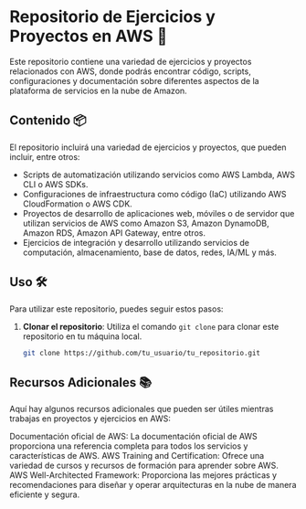 # Repositorio de Ejercicios y Proyectos en AWS 🚀

Este repositorio contiene una variedad de ejercicios y proyectos relacionados con AWS, donde podrás encontrar código, scripts, configuraciones y documentación sobre diferentes aspectos de la plataforma de servicios en la nube de Amazon.

## Contenido 📦

El repositorio incluirá una variedad de ejercicios y proyectos, que pueden incluir, entre otros:

- Scripts de automatización utilizando servicios como AWS Lambda, AWS CLI o AWS SDKs.
- Configuraciones de infraestructura como código (IaC) utilizando AWS CloudFormation o AWS CDK.
- Proyectos de desarrollo de aplicaciones web, móviles o de servidor que utilizan servicios de AWS como Amazon S3, Amazon DynamoDB, Amazon RDS, Amazon API Gateway, entre otros.
- Ejercicios de integración y desarrollo utilizando servicios de computación, almacenamiento, base de datos, redes, IA/ML y más.

## Uso 🛠️

Para utilizar este repositorio, puedes seguir estos pasos:

1. **Clonar el repositorio**: Utiliza el comando `git clone` para clonar este repositorio en tu máquina local.
   ```bash
   git clone https://github.com/tu_usuario/tu_repositorio.git

## Recursos Adicionales 📚
Aquí hay algunos recursos adicionales que pueden ser útiles mientras trabajas en proyectos y ejercicios en AWS:

Documentación oficial de AWS: La documentación oficial de AWS proporciona una referencia completa para todos los servicios y características de AWS.
AWS Training and Certification: Ofrece una variedad de cursos y recursos de formación para aprender sobre AWS.
AWS Well-Architected Framework: Proporciona las mejores prácticas y recomendaciones para diseñar y operar arquitecturas en la nube de manera eficiente y segura.
